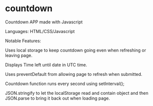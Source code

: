 # countdown
Countdown APP made with Javascript

Languages: HTML/CSS/Javascript

Notable Features:

Uses local storage to keep countdown going even when refreshing or leaving page.

Displays Time left until date in UTC time.

Uses preventDefault from allowing page to refresh when submitted.

Countdown function runs every second using setInterval();

JSON.stringify to let the localStorage read and contain object and then JSON.parse to bring it back out when loading page.

